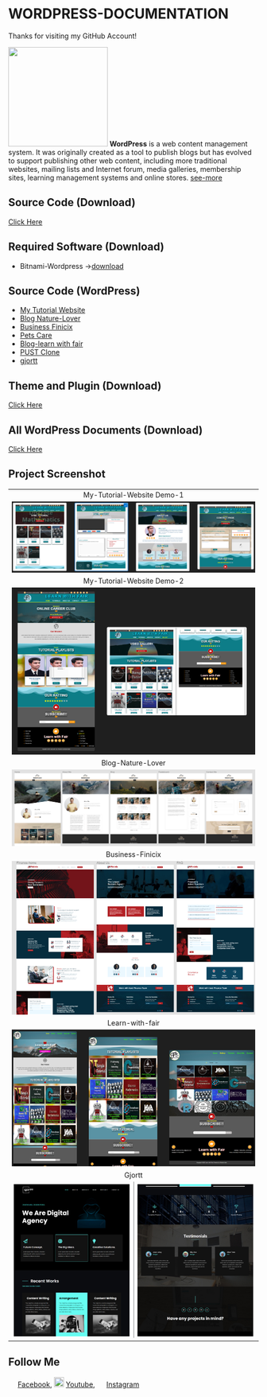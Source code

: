 # WORDPRESS-DOCUMENTATION

Thanks for visiting my GitHub Account!

<img src ="https://static-00.iconduck.com/assets.00/wordpress-icon-2048x2048-rcuhttkd.png" height = "200px" width = "200px"/> **WordPress** is a web content management system. It was originally created as a tool to publish blogs but has evolved to support publishing other web content, including more traditional websites, mailing lists and Internet forum, media galleries, membership sites, learning management systems and online stores. [see-more](https://wordpress.com/)

## Source Code (Download)

[Click Here](https://mega.nz/folder/RGFiUApD#PoKIVCwF8IkQhE2PHw1XxQ)

## Required Software (Download)

- Bitnami-Wordpress ->[download](https://bitnami-wordpress-stack.software.informer.com/download/)

## Source Code (WordPress)

- [My Tutorial Website](https://mega.nz/file/BLdSQagR#fbCpPvNIau6d08Oh8lCxuqGsTdaPQXgdETRz5WGGLvE)
- [Blog Nature-Lover](https://mega.nz/file/hekVFTBa#nayjccv6COglvKLCR-d52iIXkV55QsOWjjhjIYVVuFU)
- [Business Finicix](https://mega.nz/file/Be8GjDIQ#WB0BU3Ckw_SuIu2yVURoLtaSopIuxGLwZzEElB-1bKs)
- [Pets Care](https://mega.nz/file/9KUnUBrZ#z3bG5j7IHkSbrF1hWY2UxZRqnapYj6gM5L2pzYe0FTY)
- [Blog-learn with fair](https://mega.nz/file/hDsTjZoY#olx1WdysrLWOKfea9dTOjDMlWsMYGTjXVRV-v7hUu9o)
- [PUST Clone](https://mega.nz/file/tH0FiZIK#FGdoFs8DUn-a1mMa__6phSXXXjlPQMFFbJWZvOqKFZg)
- [gjortt](https://mega.nz/file/5L91TKDD#lkPjkoRhiEQR4j_n_zpGcX9QV_sMdfF9cVQwmAoPOHc)

## Theme and Plugin (Download)

[Click Here](https://mega.nz/file/gCMHCJrS#ksQg5STxgJTYRGZ317Le1fcLuAgThsZuvbqpt47REco)

## All WordPress Documents (Download)

[Click Here](https://mega.nz/folder/hOkSVZxA#l69RG42cz8MZRjlu4XT-aQ)

## Project Screenshot

|                                                                                                     |
| :-------------------------------------------------------------------------------------------------: |
|                                     My-Tutorial-Website Demo-1                                      |
|    ![my-Website-1](https://github.com/learnwithfair/wordpress/blob/main/images/my-website-2.png)    |
|                                     My-Tutorial-Website Demo-2                                      |
|    ![my-Website-2](https://github.com/learnwithfair/wordpress/blob/main/images/my-website-1.png)    |
|                                          Blog-Nature-Lover                                          |
|    ![Finicix](https://github.com/learnwithfair/wordpress/blob/main/images/Blog-Nature-Lover.png)    |
|                                          Business-Finicix                                           |
|  ![Nature-Lover](https://github.com/learnwithfair/wordpress/blob/main/images/Business-Finicix.png)  |
|                                           Learn-with-fair                                           |
| ![Learn-with-fair](https://github.com/learnwithfair/wordpress/blob/main/images/Learn-with-fair.png) |
|                                               Gjortt                                                |
|          ![Gjortt](https://github.com/learnwithfair/wordpress/blob/main/images/gjortt.png)          |

## Follow Me

<img src ="https://www.edigitalagency.com.au/wp-content/uploads/Facebook-logo-blue-circle-large-transparent-png.png" height="15px" width="15px"/> [Facebook](http://facebook.com/learnwithfair), <img src ="https://image.similarpng.com/very-thumbnail/2021/10/Youtube-icon-design-on-transparent-background-PNG.png" height="20px" width="20px"/> [Youtube](http://youtube.com/@learnwithfair), <img src ="https://i.pinimg.com/originals/fa/ea/02/faea02f412415becfb4939d2b6431c28.jpg" height="15px" width="15px"/> [Instagram](http://instagram.com/learnwithfair)
